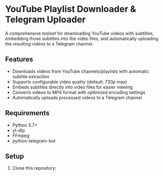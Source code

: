 # YouTube Playlist Downloader & Telegram Uploader

A comprehensive toolset for downloading YouTube videos with subtitles, embedding those subtitles into the video files, and automatically uploading the resulting videos to a Telegram channel.

## Features

- Downloads videos from YouTube channels/playlists with automatic subtitle extraction
- Supports configurable video quality (default: 720p max) 
- Embeds subtitles directly into video files for easier viewing
- Converts videos to MP4 format with optimized encoding settings
- Automatically uploads processed videos to a Telegram channel

## Requirements

- Python 3.7+
- yt-dlp
- FFmpeg
- python-telegram-bot

## Setup

1. Clone this repository:
   
